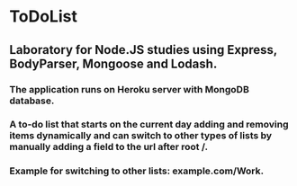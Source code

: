 # ToDoList

## Laboratory for Node.JS studies using Express, BodyParser, Mongoose and Lodash.

### The application runs on Heroku server with MongoDB database.

### A to-do list that starts on the current day adding and removing items dynamically and can switch to other types of lists by manually adding a field to the url after root /.

### Example for switching to other lists: example.com/Work.
